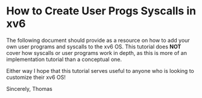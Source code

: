 # How to Create User Progs Syscalls in xv6

The following document should provide as a resource on how to add your own user programs and syscalls to the xv6 OS. This tutorial does **NOT** cover how syscalls or user programs work in depth, as this is more of an implementation tutorial than a conceptual one. 

Either way I hope that this tutorial serves useful to anyone who is looking to customize their xv6 OS!

Sincerely,
Thomas
